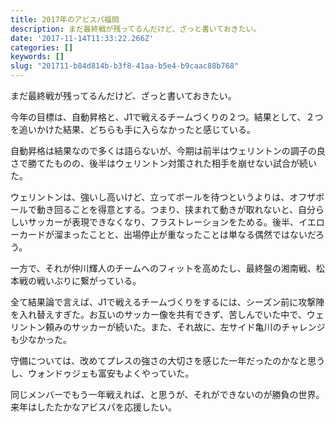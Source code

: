 ```yaml
---
title: 2017年のアビスパ福岡
description: まだ最終戦が残ってるんだけど、ざっと書いておきたい。
date: '2017-11-14T11:33:22.266Z'
categories: []
keywords: []
slug: "201711-b84d814b-b3f8-41aa-b5e4-b9caac88b768"
---
```

まだ最終戦が残ってるんだけど、ざっと書いておきたい。

今年の目標は、自動昇格と、J1で戦えるチームづくりの２つ。結果として、２つを追いかけた結果、どちらも手に入らなかったと感じている。

自動昇格は結果なので多くは語らないが、今期は前半はウェリントンの調子の良さで勝てたものの、後半はウェリントン対策された相手を崩せない試合が続いた。

ウェリントンは、強いし高いけど、立ってボールを待つというよりは、オフザボールで動き回ることを得意とする。つまり、挟まれて動きが取れないと、自分らしいサッカーが表現できなくなり、フラストレーションをためる。後半、イエローカードが溜まったことと、出場停止が重なったことは単なる偶然ではないだろう。

一方で、それが仲川輝人のチームへのフィットを高めたし、最終盤の湘南戦、松本戦の戦いぶりに繋がっている。

全て結果論で言えば、J1で戦えるチームづくりをするには、シーズン前に攻撃陣を入れ替えすぎた。お互いのサッカー像を共有できず、苦しんでいた中で、ウェリントン頼みのサッカーが続いた。また、それ故に、左サイド亀川のチャレンジも少なかった。

守備については、改めてプレスの強さの大切さを感じた一年だったのかなと思うし、ウォンドゥジェも富安もよくやっていた。

同じメンバーでもう一年戦えれば、と思うが、それができないのが勝負の世界。来年はしたたかなアビスパを応援したい。